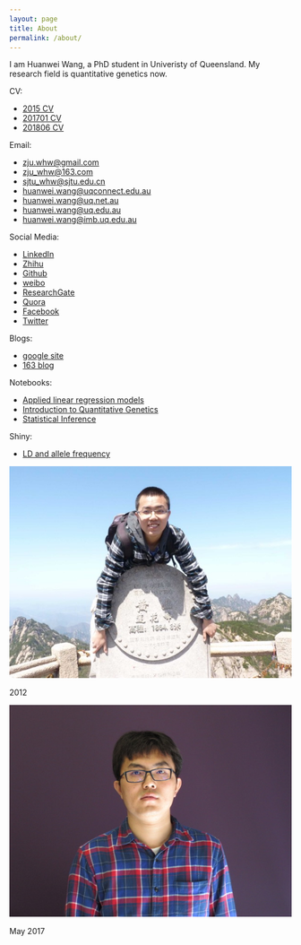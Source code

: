 ```yaml
---
layout: page
title: About
permalink: /about/
---
```


I am Huanwei Wang, a PhD student in Univeristy of Queensland. My research field is quantitative genetics now.

CV:

- [2015 CV](/documents/CV_whw-2015.pdf)
- [201701 CV](/documents/CV_whw-201701.pdf) 
- [201806 CV](/documents/CV_whw-201806.pdf) 

Email:

- zju.whw@gmail.com
- zju_whw@163.com
- sjtu_whw@sjtu.edu.cn
- huanwei.wang@uqconnect.edu.au
- huanwei.wang@uq.net.au
- huanwei.wang@uq.edu.au
- huanwei.wang@imb.uq.edu.au

Social Media:

- [LinkedIn](https://cn.linkedin.com/in/huanwei-wang-53205b61)
- [Zhihu](https://www.zhihu.com/people/wang-huan-wei)
- [Github](https://github.com/zjuwhw)
- [weibo](http://weibo.com/u/1862168475)
- [ResearchGate](https://www.researchgate.net/profile/Huanwei_Wang)
- [Quora](https://www.quora.com/profile/Wang-Huanwei)
- [Facebook](https://www.facebook.com/zju.whw)
- [Twitter](https://twitter.com/zjuwhw)

Blogs:

- [google site](https://sites.google.com/site/zjuwhwsblog/home)
- [163 blog](http://blog.163.com/zju_whw/)

Notebooks:

- [Applied linear regression models](https://zjuwhw.github.io/notebook-alrm/)
- [Introduction to Quantitative Genetics](https://zjuwhw.github.io/notebook-qg/)
- [Statistical Inference](https://zjuwhw.github.io/notebook-si/)

Shiny:

- [LD and allele frequency](https://huanwei.shinyapps.io/ldfrq/)



![Alt text](/images/me.jpg)

2012

![Alt text](/images/Huanwei_Wang_2017May.JPG)

May 2017